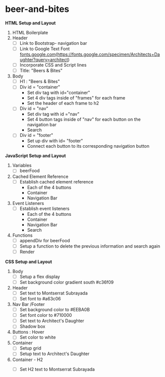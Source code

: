 # beer-and-bites

__HTML Setup and Layout__
1. HTML Boilerplate
2. Header
   - [ ] Link to Bootstrap- navigation bar 
   - [ ] Link to Google Text Font [fonts.google.com](https://fonts.google.com/specimen/Montserrat+Subrayada?query=monts)(https://fonts.google.com/specimen/Architects+Daughter?query=architect)
   - [ ] Incorporate CSS and Script lines
   - [ ] Title: "Beers & Bites"
3. Body
   - [ ] H1 : "Beers & Bites"
   - [ ] Div id = "container"
        * Set div tag with id="container" 
        * Set 4 div tags inside of "frames" for each frame
        * Set the header of each frame to h2
   - [ ] Div id = "nav" 
        * Set div tag with id ="nav"
        * Set 4 button tags inside of "nav" for each button on the navigation bar
        * Search 
    - [ ] Div id = "footer" 
        * Set up div with id= "footer"
        * Connect each button to its corresponding navigation button 

__JavaScript Setup and Layout__
1. Variables
   - [ ] beerFood
2. Cached Element Reference
   - [ ] Establish cached element reference
        * Each of the 4 buttons
        * Container
        * Navigation Bar
3. Event Listeners
    - [ ] Establish event listeners
        * Each of the 4 buttons
        * Container
        * Navigation Bar
        * Search 
4. Functions
   - [ ] appendDiv for beerFood
   - [ ] Setup a function to delete the previous information and search again
   - [ ] Render 

__CSS Setup and Layout__
1. Body
   - [ ] Setup a flex display
   - [ ] Set background color gradient south #c36f09 
2.  Header
    - [ ] Set text to Montserrat Subrayada
    - [ ] Set font to #a63c06
3. Nav Bar /Footer
   - [ ] Set background color to #EEBA0B
   - [ ] Set font color to #710000
   - [ ] Set text to Architect's Daughter
   - [ ] Shadow box
4. Buttons : Hover
   - [ ] Set color to white 
5. Container
   - [ ] Setup grid
   - [ ] Setup text to Architect's Daughter
6. Container - H2
   - [ ] Set H2 text to Montserrat Subrayada

